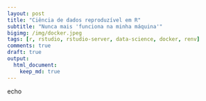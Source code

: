 ```yaml
---
layout: post
title: "Ciência de dados reproduzível em R"
subtitle: "Nunca mais 'funciona na minha máquina'"
bigimg: /img/docker.jpeg
tags: [r, rstudio, rstudio-server, data-science, docker, renv]
comments: true
draft: true
output:
  html_document:
    keep_md: true
---
```


echo
